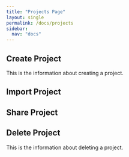 ```yaml
---
title: "Projects Page"
layout: single
permalink: /docs/projects
sidebar:
  nav: "docs"
---
```


## Create Project

This is the information about creating a project.

## Import Project

## Share Project

## Delete Project

This is the information about deleting a project.
